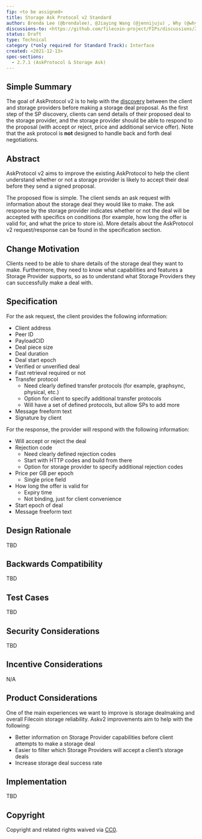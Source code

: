```yaml
---
fip: <to be assigned>
title: Storage Ask Protocol v2 Standard 
author: Brenda Lee (@brendalee), @Jiaying Wang (@jennijuju) , Why (@whyrusleeping), Jimmy Lee(@jimmylee)
discussions-to: <https://github.com/filecoin-project/FIPs/discussions/225>
status: Draft
type: Technical
category (*only required for Standard Track): Interface 
created: <2021-12-13>
spec-sections: 
  - 2.7.1 (AskProtocol & Storage Ask)
---
```


<!--You can leave these HTML comments in your merged FIP and delete the visible duplicate text guides, they will not appear and may be helpful to refer to if you edit it again. This is the suggested template for new FIPs. Note that a FIP number will be assigned by an editor. When opening a pull request to submit your FIP, please use an abbreviated title in the filename, `fip-draft_title_abbrev.md`. The title should be 44 characters or less.-->

## Simple Summary
<!--"If you can't explain it simply, you don't understand it well enough." Provide a simplified and layman-accessible explanation of the FIP.-->
The goal of AskProtocol v2 is to help with the [discovery](https://spec.filecoin.io/#section-systems.filecoin_markets.storage_market.discovery) between the client and storage providers before making a storage deal proposal. As the first step of the SP discovery, clients can send details of their proposed deal to the storage provider, and the storage provider should be able to respond to the proposal (with accept or reject, price and additional service offer). Note that the ask protocol is **not** designed to handle back and forth deal negotiations. 

## Abstract
<!--A short (~200 word) description of the technical issue being addressed.-->
AskProtocol v2 aims to improve the existing AskProtocol to help the client understand whether or not a storage provider is likely to accept their deal before they send a signed proposal. 

The proposed flow is simple. The client sends an ask request with information about the storage deal they would like to make. The ask response by the storage provider indicates whether or not the deal will be accepted with specifics on conditions (for example, how long the offer is valid for, and what the price to store is). More details about the AskProtocol v2 request/response can be found in the specification section. 


## Change Motivation
<!--The motivation is critical for FIPs that want to change the Filecoin protocol. It should clearly explain why the existing protocol specification is inadequate to address the problem that the FIP solves. FIP submissions without sufficient motivation may be rejected outright.-->
Clients need to be able to share details of the storage deal they want to make. Furthermore, they need to know what capabilities and features a Storage Provider supports, so as to understand what Storage Providers they can successfully make a deal with. 

## Specification
<!--The technical specification should describe the syntax and semantics of any new feature. The specification should be detailed enough to allow competing, interoperable implementations for any of the current Filecoin implementations. -->
For the ask request, the client provides the following information: 
* Client address
* Peer ID
* PayloadCID
* Deal piece size
* Deal duration
* Deal start epoch
* Verified or unverified deal
* Fast retrieval required or not
* Transfer protocol
  - Need clearly defined transfer protocols (for example, graphsync, physical, etc.)
  - Option for client to specify additional transfer protocols
  - Will have a set of defined protocols, but allow SPs to add more
* Message freeform text 
* Signature by client 

For the response, the provider will respond with the following information: 
* Will accept or reject the deal
* Rejection code
  - Need clearly defined rejection codes
  - Start with HTTP codes and build from there
  - Option for storage provider to specify additional rejection codes
* Price per GB per epoch
  - Single price field
* How long the offer is valid for
  - Expiry time
  - Not binding, just for client convenience
* Start epoch of deal
* Message freeform text

## Design Rationale
<!--The rationale fleshes out the specification by describing what motivated the design and why particular design decisions were made. It should describe alternate designs that were considered and related work, e.g. how the feature is supported in other languages. The rationale may also provide evidence of consensus within the community, and should discuss important objections or concerns raised during discussion.-->
TBD

## Backwards Compatibility
<!--All FIPs that introduce backwards incompatibilities must include a section describing these incompatibilities and their severity. The FIP must explain how the author proposes to deal with these incompatibilities. FIP submissions without a sufficient backwards compatibility treatise may be rejected outright.-->
TBD

## Test Cases
<!--Test cases for an implementation are mandatory for FIPs that are affecting consensus changes. Other FIPs can choose to include links to test cases if applicable.-->
TBD

## Security Considerations
<!--All FIPs must contain a section that discusses the security implications/considerations relevant to the proposed change. Include information that might be important for security discussions, surfaces risks and can be used throughout the life cycle of the proposal. E.g. include security-relevant design decisions, concerns, important discussions, implementation-specific guidance and pitfalls, an outline of threats and risks and how they are being addressed. FIP submissions missing the "Security Considerations" section will be rejected. A FIP cannot proceed to status "Final" without a Security Considerations discussion deemed sufficient by the reviewers.-->
TBD

## Incentive Considerations
<!--All FIPs must contain a section that discusses the incentive implications/considerations relative to the proposed change. Include information that might be important for incentive discussion. A discussion on how the proposed change will incentivize reliable and useful storage is required. FIP submissions missing the "Incentive Considerations" section will be rejected. An FIP cannot proceed to status "Final" without a Incentive Considerations discussion deemed sufficient by the reviewers.-->
N/A

## Product Considerations
<!--All FIPs must contain a section that discusses the product implications/considerations relative to the proposed change. Include information that might be important for product discussion. A discussion on how the proposed change will enable better storage-related goods and services to be developed on Filecoin. FIP submissions missing the "Product Considerations" section will be rejected. An FIP cannot proceed to status "Final" without a Product Considerations discussion deemed sufficient by the reviewers.-->
One of the main experiences we want to improve is storage dealmaking and overall Filecoin storage reliability. Askv2 improvements aim to help with the following: 
- Better information on Storage Provider capabilities before client attempts to make a storage deal
- Easier to filter which Storage Providers will accept a client’s storage deals
- Increase storage deal success rate


## Implementation
<!--The implementations must be completed before any core FIP is given status "Final", but it need not be completed before the FIP is accepted. While there is merit to the approach of reaching consensus on the specification and rationale before writing code, the principle of "rough consensus and running code" is still useful when it comes to resolving many discussions of API details.-->
TBD

## Copyright
Copyright and related rights waived via [CC0](https://creativecommons.org/publicdomain/zero/1.0/).
